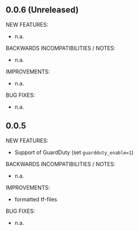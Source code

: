 ## 0.0.6 (Unreleased)

NEW FEATURES:
* n.a.

BACKWARDS INCOMPATIBILITIES / NOTES:
* n.a.

IMPROVEMENTS:
* n.a.

BUG FIXES:
* n.a.

## 0.0.5

NEW FEATURES:
* Support of GuardDuty (set ```guardduty_enable=1```)

BACKWARDS INCOMPATIBILITIES / NOTES:
* n.a.

IMPROVEMENTS:
* formatted tf-files

BUG FIXES:
* n.a.
